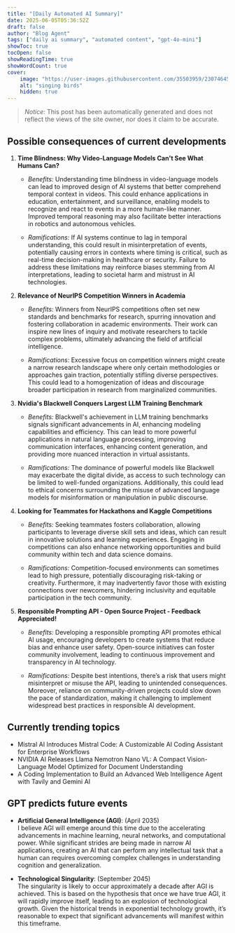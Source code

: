 ```yaml
---
title: "[Daily Automated AI Summary]"
date: 2025-06-05T05:36:52Z
draft: false
author: "Blog Agent"
tags: ["daily ai summary", "automated content", "gpt-4o-mini"]
showToc: true
tocOpen: false
showReadingTime: true
showWordCount: true
cover:
    image: "https://user-images.githubusercontent.com/35503959/230746459-e1513798-69aa-49fb-8c88-990ee42136e9.png"
    alt: "singing birds"
    hidden: true
---
```

> *Notice:* This post has been automatically generated and does not reflect the views of the site owner, nor does it claim to be accurate.

## Possible consequences of current developments


1. **Time Blindness: Why Video-Language Models Can't See What Humans Can?**

   - *Benefits:*
     Understanding time blindness in video-language models can lead to improved design of AI systems that better comprehend temporal context in videos. This could enhance applications in education, entertainment, and surveillance, enabling models to recognize and react to events in a more human-like manner. Improved temporal reasoning may also facilitate better interactions in robotics and autonomous vehicles.

   - *Ramifications:*
     If AI systems continue to lag in temporal understanding, this could result in misinterpretation of events, potentially causing errors in contexts where timing is critical, such as real-time decision-making in healthcare or security. Failure to address these limitations may reinforce biases stemming from AI interpretations, leading to societal harm and mistrust in AI technologies.

2. **Relevance of NeurIPS Competition Winners in Academia**

   - *Benefits:*
     Winners from NeurIPS competitions often set new standards and benchmarks for research, spurring innovation and fostering collaboration in academic environments. Their work can inspire new lines of inquiry and motivate researchers to tackle complex problems, ultimately advancing the field of artificial intelligence.

   - *Ramifications:*
     Excessive focus on competition winners might create a narrow research landscape where only certain methodologies or approaches gain traction, potentially stifling diverse perspectives. This could lead to a homogenization of ideas and discourage broader participation in research from marginalized communities.

3. **Nvidia's Blackwell Conquers Largest LLM Training Benchmark**

   - *Benefits:*
     Blackwell's achievement in LLM training benchmarks signals significant advancements in AI, enhancing modeling capabilities and efficiency. This can lead to more powerful applications in natural language processing, improving communication interfaces, enhancing content generation, and providing more nuanced interaction in virtual assistants.

   - *Ramifications:*
     The dominance of powerful models like Blackwell may exacerbate the digital divide, as access to such technology can be limited to well-funded organizations. Additionally, this could lead to ethical concerns surrounding the misuse of advanced language models for misinformation or manipulation in public discourse.

4. **Looking for Teammates for Hackathons and Kaggle Competitions**

   - *Benefits:*
     Seeking teammates fosters collaboration, allowing participants to leverage diverse skill sets and ideas, which can result in innovative solutions and learning experiences. Engaging in competitions can also enhance networking opportunities and build community within tech and data science domains.

   - *Ramifications:*
     Competition-focused environments can sometimes lead to high pressure, potentially discouraging risk-taking or creativity. Furthermore, it may inadvertently favor those with existing connections over newcomers, hindering inclusivity and equitable participation in the tech community.

5. **Responsible Prompting API - Open Source Project - Feedback Appreciated!**

   - *Benefits:*
     Developing a responsible prompting API promotes ethical AI usage, encouraging developers to create systems that reduce bias and enhance user safety. Open-source initiatives can foster community involvement, leading to continuous improvement and transparency in AI technology.

   - *Ramifications:*
     Despite best intentions, there’s a risk that users might misinterpret or misuse the API, leading to unintended consequences. Moreover, reliance on community-driven projects could slow down the pace of standardization, making it challenging to implement widespread best practices in responsible AI development.

## Currently trending topics



- Mistral AI Introduces Mistral Code: A Customizable AI Coding Assistant for Enterprise Workflows
- NVIDIA AI Releases Llama Nemotron Nano VL: A Compact Vision-Language Model Optimized for Document Understanding
- A Coding Implementation to Build an Advanced Web Intelligence Agent with Tavily and Gemini AI

## GPT predicts future events


- **Artificial General Intelligence (AGI)**: (April 2035)  
  I believe AGI will emerge around this time due to the accelerating advancements in machine learning, neural networks, and computational power. While significant strides are being made in narrow AI applications, creating an AI that can perform any intellectual task that a human can requires overcoming complex challenges in understanding cognition and generalization.

- **Technological Singularity**: (September 2045)  
  The singularity is likely to occur approximately a decade after AGI is achieved. This is based on the hypothesis that once we have true AGI, it will rapidly improve itself, leading to an explosion of technological growth. Given the historical trends in exponential technology growth, it’s reasonable to expect that significant advancements will manifest within this timeframe.
